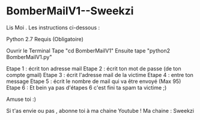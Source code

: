 # BomberMailV1--Sweekzi
Lis Moi . 
Les instructions ci-dessous :

Python 2.7 Requis (Obligatoire)

Ouvrir le Terminal
Tape "cd BomberMailV1"
Ensuite tape "python2 BomberMailV1.py"

Etape 1 : écrit ton adresse mail
Etape 2 : écrit ton mot de passe (de ton compte gmail)
Etape 3 : écrit l'adresse mail de la victime
Etape 4 : entre ton message 
Etape 5 : écrit le nombre de mail qui va être envoyé (Max 95)
Etape 6 : Et bein ya pas d'étapes 6 c'est fini ta spam ta victime ;)

Amuse toi :) 

Si t'as envie ou pas , abonne toi à ma chaine Youtube !
Ma chaine : Sweekzi
